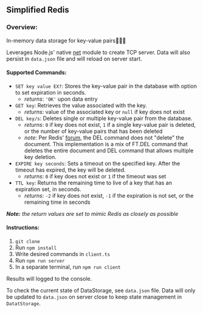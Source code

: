 ## Simplified Redis

### Overview:

In-memory data storage for key-value pairs👩🏻‍💻

Leverages Node.js' native [net](https://nodejs.org/api/net.html) module to create TCP server. Data will also persist in `data.json` file and will reload on server start.

#### Supported Commands:

- `SET key value EX?`: Stores the key-value pair in the database with option to set expiration in seconds.
  - _returns_: `'OK'` upon data entry
- `GET key`: Retrieves the value associated with the key.
  - _returns_: value of the associated key or `null` if key does not exist
- `DEL key/s`: Deletes single or multiple key-value pair from the database.
  - _returns_: `0` if key does not exist, `1` if a single key-value pair is deleted, or the number of key-value pairs that has been deleted
  - _note_: Per Redis' [forum](https://forum.redis.io/t/del-command-does-not-entirely-remove-the-document-from-index/1388), the DEL command does not "delete" the document. This implementation is a mix of FT.DEL command that deletes the entire document and DEL command that allows multiple key deletion.
- `EXPIRE key seconds`: Sets a timeout on the specified key. After the timeout has expired, the key will be deleted.
  - _returns_: `0` if key does not exist or `1` if the timeout was set
- `TTL key`: Returns the remaining time to live of a key that has an expiration set, in seconds.
  - _returns_: `-2` if key does not exist, `-1` if the expiration is not set, or the remaining time in seconds

**_Note:_** _the return values are set to mimic Redis as closely as possible_

#### Instructions:

1.  `git clone `
2.  Run `npm install`
3.  Write desired commands in `client.ts`
4.  Run `npm run server`
5.  In a separate terminal, run `npm run client`

Results will logged to the console.

To check the current state of DataStorage, see `data.json` file. Data will only be updated to `data.json` on server close to keep state management in `DatatStorage`.
